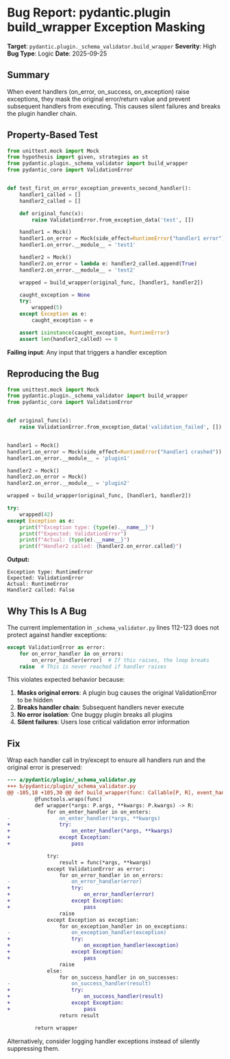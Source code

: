 # Bug Report: pydantic.plugin build_wrapper Exception Masking

**Target**: `pydantic.plugin._schema_validator.build_wrapper`
**Severity**: High
**Bug Type**: Logic
**Date**: 2025-09-25

## Summary

When event handlers (on_error, on_success, on_exception) raise exceptions, they mask the original error/return value and prevent subsequent handlers from executing. This causes silent failures and breaks the plugin handler chain.

## Property-Based Test

```python
from unittest.mock import Mock
from hypothesis import given, strategies as st
from pydantic.plugin._schema_validator import build_wrapper
from pydantic_core import ValidationError


def test_first_on_error_exception_prevents_second_handler():
    handler1_called = []
    handler2_called = []

    def original_func(x):
        raise ValidationError.from_exception_data('test', [])

    handler1 = Mock()
    handler1.on_error = Mock(side_effect=RuntimeError("handler1 error"))
    handler1.on_error.__module__ = 'test1'

    handler2 = Mock()
    handler2.on_error = lambda e: handler2_called.append(True)
    handler2.on_error.__module__ = 'test2'

    wrapped = build_wrapper(original_func, [handler1, handler2])

    caught_exception = None
    try:
        wrapped(5)
    except Exception as e:
        caught_exception = e

    assert isinstance(caught_exception, RuntimeError)
    assert len(handler2_called) == 0
```

**Failing input**: Any input that triggers a handler exception

## Reproducing the Bug

```python
from unittest.mock import Mock
from pydantic.plugin._schema_validator import build_wrapper
from pydantic_core import ValidationError


def original_func(x):
    raise ValidationError.from_exception_data('validation_failed', [])


handler1 = Mock()
handler1.on_error = Mock(side_effect=RuntimeError("handler1 crashed"))
handler1.on_error.__module__ = 'plugin1'

handler2 = Mock()
handler2.on_error = Mock()
handler2.on_error.__module__ = 'plugin2'

wrapped = build_wrapper(original_func, [handler1, handler2])

try:
    wrapped(42)
except Exception as e:
    print(f"Exception type: {type(e).__name__}")
    print(f"Expected: ValidationError")
    print(f"Actual: {type(e).__name__}")
    print(f"Handler2 called: {handler2.on_error.called}")
```

**Output:**
```
Exception type: RuntimeError
Expected: ValidationError
Actual: RuntimeError
Handler2 called: False
```

## Why This Is A Bug

The current implementation in `_schema_validator.py` lines 112-123 does not protect against handler exceptions:

```python
except ValidationError as error:
    for on_error_handler in on_errors:
        on_error_handler(error)  # If this raises, the loop breaks
    raise  # This is never reached if handler raises
```

This violates expected behavior because:
1. **Masks original errors**: A plugin bug causes the original ValidationError to be hidden
2. **Breaks handler chain**: Subsequent handlers never execute
3. **No error isolation**: One buggy plugin breaks all plugins
4. **Silent failures**: Users lose critical validation error information

## Fix

Wrap each handler call in try/except to ensure all handlers run and the original error is preserved:

```diff
--- a/pydantic/plugin/_schema_validator.py
+++ b/pydantic/plugin/_schema_validator.py
@@ -105,18 +105,30 @@ def build_wrapper(func: Callable[P, R], event_handlers: list[BaseValidateHandle
         @functools.wraps(func)
         def wrapper(*args: P.args, **kwargs: P.kwargs) -> R:
             for on_enter_handler in on_enters:
-                on_enter_handler(*args, **kwargs)
+                try:
+                    on_enter_handler(*args, **kwargs)
+                except Exception:
+                    pass

             try:
                 result = func(*args, **kwargs)
             except ValidationError as error:
                 for on_error_handler in on_errors:
-                    on_error_handler(error)
+                    try:
+                        on_error_handler(error)
+                    except Exception:
+                        pass
                 raise
             except Exception as exception:
                 for on_exception_handler in on_exceptions:
-                    on_exception_handler(exception)
+                    try:
+                        on_exception_handler(exception)
+                    except Exception:
+                        pass
                 raise
             else:
                 for on_success_handler in on_successes:
-                    on_success_handler(result)
+                    try:
+                        on_success_handler(result)
+                    except Exception:
+                        pass
                 return result

         return wrapper
```

Alternatively, consider logging handler exceptions instead of silently suppressing them.